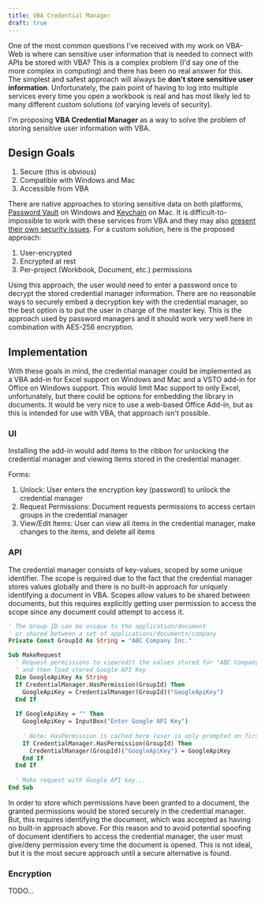 ```yaml
---
title: VBA Credential Manager
draft: true
---
```


One of the most common questions I've received with my work on VBA-Web is where can sensitive user information that is needed to connect with APIs be stored with VBA?
This is a complex problem (I'd say one of the more complex in computing) and there has been no real answer for this.
The simplest and safest approach will always be __don't store sensitive user information__.
Unfortunately, the pain point of having to log into multiple services every time you open a workbook is real and has most likely led to many different custom solutions (of varying levels of security).

I'm proposing __VBA Credential Manager__ as a way to solve the problem of storing sensitive user information with VBA.

## Design Goals

1. Secure (this is obvious)
2. Compatible with Windows and Mac
3. Accessible from VBA

There are native approaches to storing sensitive data on both platforms, 
[Password Vault](https://docs.microsoft.com/en-us/uwp/api/Windows.Security.Credentials.PasswordVault) on Windows and 
[Keychain](https://developer.apple.com/library/content/documentation/Security/Conceptual/keychainServConcepts/01introduction/introduction.html) on Mac.
It is difficult-to-impossible to work with these services from VBA and they may also [present their own security issues](http://www.hanselman.com/blog/SavingAndRetrievingBrowserAndOtherPasswords.aspx).
For a custom solution, here is the proposed approach:

1. User-encrypted
2. Encrypted at rest
3. Per-project (Workbook, Document, etc.) permissions

Using this approach, the user would need to enter a password once to decrypt the stored credential manager information.
There are no reasonable ways to securely embed a decryption key with the credential manager, so the best option is to put the user in charge of the master key.
This is the approach used by password managers and it should work very well here in combination with AES-256 encryption.

## Implementation

With these goals in mind, the credential manager could be implemented as a VBA add-in for Excel support on Windows and Mac and a VSTO add-in for Office on Windows support.
This would limit Mac support to only Excel, unfortunately, but there could be options for embedding the library in documents.
It would be very nice to use a web-based Office Add-in, but as this is intended for use with VBA, that approach isn't possible.

### UI

Installing the add-in would add items to the ribbon for unlocking the credential manager and viewing items stored in the credential manager.

Forms:

1. Unlock: User enters the encryption key (password) to unlock the credential manager
2. Request Permissions: Document requests permissions to access certain groups in the credential manager
3. View/Edit Items: User can view all items in the credential manager, make changes to the items, and delete all items

### API

The credential manager consists of key-values, scoped by some unique identifier.
The scope is required due to the fact that the credential manager stores values globally and there is no built-in approach for uniquely identifying a document in VBA.
Scopes allow values to be shared between documents, but this requires explicitly getting user permission to access the scope since any document could attempt to access it.

```vb
' The Group ID can be unique to the application/document
' or shared between a set of applications/documents/company
Private Const GroupId As String = "ABC Company Inc."

Sub MakeRequest
  ' Request permissions to view/edit the values stored for "ABC Company Inc."
  ' and then load stored Google API Key
  Dim GoogleApiKey As String
  If CredentialManager.HasPermission(GroupId) Then
    GoogleApiKey = CredentialManager(GroupId)("GoogleApiKey")
  End If
  
  If GoogleApiKey = "" Then
    GoogleApiKey = InputBox("Enter Google API Key")
    
    ' Note: HasPermission is cached here (user is only prompted on first attempt)
    If CredentialManager.HasPermission(GroupId) Then
      CredentialManager(GroupId)("GoogleApiKey") = GoogleApiKey
    End If
  End If
  
  ' Make request with Google API key...
End Sub
```

In order to store which permissions have been granted to a document, the granted permissions would be stored securely in the credential manager.
But, this requires identifying the document, which was accepted as having no built-in approach above.
For this reason and to avoid potential spoofing of document identifiers to access the credential manager,
the user must give/deny permission every time the document is opened. This is not ideal, but it is the most secure approach until a secure alternative is found.

### Encryption

TODO...
